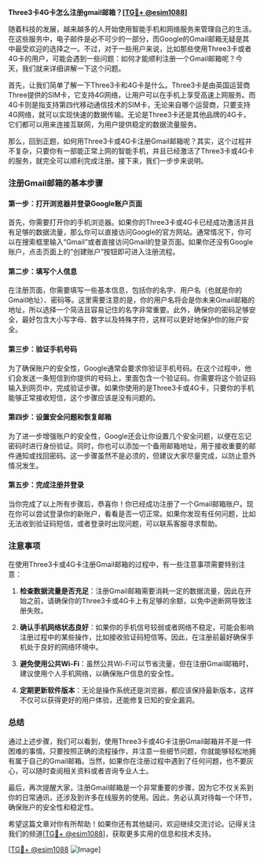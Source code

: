 **Three3卡4G卡怎么注册gmail邮箱？[[TG💪+ @esim1088](https://t.me/s/esim1088)]**

随着科技的发展，越来越多的人开始使用智能手机和网络服务来管理自己的生活。在这些服务中，电子邮件是必不可少的一部分，而Google的Gmail邮箱无疑是其中最受欢迎的选择之一。不过，对于一些用户来说，比如那些使用Three3卡或者4G卡的用户，可能会遇到一些问题：如何才能顺利注册一个Gmail邮箱呢？今天，我们就来详细讲解一下这个问题。

首先，让我们简单了解一下Three3卡和4G卡是什么。Three3卡是由英国运营商Three提供的SIM卡，它支持4G网络，让用户可以在手机上享受高速上网服务。而4G卡则是指支持第四代移动通信技术的SIM卡，无论来自哪个运营商，只要支持4G网络，就可以实现快速的数据传输。无论是Three3卡还是其他品牌的4G卡，它们都可以用来连接互联网，为用户提供稳定的数据流量服务。

那么，回到正题，如何用Three3卡或4G卡注册Gmail邮箱呢？其实，这个过程并不复杂，只要你有一部能正常上网的智能手机，并且已经激活了Three3卡或4G卡的服务，就完全可以顺利完成注册。接下来，我们一步步来说明。

### 注册Gmail邮箱的基本步骤

#### 第一步：打开浏览器并登录Google账户页面

首先，你需要打开你的手机浏览器。如果你的Three3卡或4G卡已经成功激活并且有足够的数据流量，那么你可以直接访问Google的官方网站。通常情况下，你可以在搜索框里输入“Gmail”或者直接访问Gmail的登录页面。如果你还没有Google账户，点击页面上的“创建账户”按钮即可进入注册流程。

#### 第二步：填写个人信息

在注册页面，你需要填写一些基本信息，包括你的名字、用户名（也就是你的Gmail地址）、密码等。这里需要注意的是，你的用户名将会是你未来Gmail邮箱的地址，所以选择一个简洁且容易记住的名字非常重要。此外，确保你的密码足够安全，最好包含大小写字母、数字以及特殊字符，这样可以更好地保护你的账户安全。

#### 第三步：验证手机号码

为了确保账户的安全性，Google通常会要求你验证手机号码。在这个过程中，他们会发送一条短信到你提供的号码上，里面包含一个验证码。你需要将这个验证码输入到网页中，完成验证步骤。如果你使用的是Three3卡或4G卡，只要你的手机能够正常接收短信，这个步骤应该是没有问题的。

#### 第四步：设置安全问题和恢复邮箱

为了进一步增强账户的安全性，Google还会让你设置几个安全问题，以便在忘记密码时进行身份验证。同时，你也可以添加一个备用邮箱地址，用于接收重要的邮件通知或找回密码。这一步骤虽然不是必须的，但建议大家尽量完成，以防止意外情况发生。

#### 第五步：完成注册并登录

当你完成了以上所有步骤后，恭喜你！你已经成功注册了一个Gmail邮箱账户。现在你可以尝试登录你的新账户，看看是否一切正常。如果你发现有任何问题，比如无法收到验证码短信，或者登录时出现问题，可以联系客服寻求帮助。

### 注意事项

在使用Three3卡或4G卡注册Gmail邮箱的过程中，有一些注意事项需要特别注意：

1. **检查数据流量是否充足**：注册Gmail邮箱需要消耗一定的数据流量，因此在开始之前，请确保你的Three3卡或4G卡上有足够的余额，以免中途断网导致注册失败。
   
2. **确认手机网络状态良好**：如果你的手机信号较弱或者网络不稳定，可能会影响注册过程中的某些操作，比如接收验证码短信等。因此，在注册前最好确保手机处于良好的网络环境中。

3. **避免使用公共Wi-Fi**：虽然公共Wi-Fi可以节省流量，但在注册Gmail邮箱时，建议使用个人手机网络，以确保账户信息的安全性。

4. **定期更新软件版本**：无论是操作系统还是浏览器，都应该保持最新版本，这样不仅可以获得更好的用户体验，还能修复已知的安全漏洞。

### 总结

通过上述步骤，我们可以看到，使用Three3卡或4G卡注册Gmail邮箱并不是一件困难的事情。只要按照正确的流程操作，并注意一些细节问题，你就能够轻松地拥有属于自己的Gmail邮箱。当然，如果你在注册过程中遇到了任何问题，也不要灰心，可以随时查阅相关资料或者咨询专业人士。

最后，再次提醒大家，注册Gmail邮箱是一个非常重要的步骤，因为它不仅关系到你的日常通讯，还涉及到许多在线服务的使用。因此，务必认真对待每一个环节，确保账户的安全性和稳定性。

希望这篇文章对你有所帮助！如果你还有其他疑问，欢迎继续交流讨论。记得关注我们的频道[[TG💪+ @esim1088](https://t.me/s/esim1088)]，获取更多实用的信息和技术支持。

[[TG💪+ @esim1088](https://t.me/s/esim1088) ![Image](https://i.postimg.cc/4NQfJmqS/Snipaste-2025-05-13-00-14-12.png)]